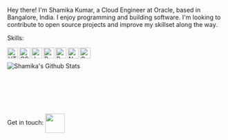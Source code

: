 Hey there! I'm Shamika Kumar, a Cloud Engineer at Oracle, based in Bangalore, India. I enjoy programming and building software. I'm looking to contribute to open source projects and improve my skillset along the way.

Skills:

<img align="left" alt="HTML" height="25" src="https://cdn.iconscout.com/icon/free/png-256/html-2752158-2284975.png"/>
<img align="left" alt="CSS" height="25" src="https://cdn.iconscout.com/icon/free/png-128/css-131-722685.png"/>
<img align="left" alt="Javascript" height="25" src="https://cdn.iconscout.com/icon/free/png-128/javascript-2038874-1720087.png"/>
<img align="left" alt="Bootstrap" height="25" src="https://cdn.iconscout.com/icon/free/png-128/bootstrap-226077.png"/>
<img align="left" alt="React.js" height="25" src="https://cdn.iconscout.com/icon/free/png-128/react-3-1175109.png"/>
<img align="left" alt="Node.js" height="25" src="https://cdn.iconscout.com/icon/free/png-128/node-js-1174925.png"/>
<img align="left" alt="Oracle Cloud" height="25" src="https://icon2.cleanpng.com/20180417/ikw/kisspng-cloud-computing-oracle-database-oracle-cloud-oracl-cloud-computing-5ad641f4bf3e40.5830373415239910287833.jpg"/>

<br />
<br />
<img align="left" alt="Shamika's Github Stats" src="https://github-readme-stats.vercel.app/api?username=shamikakumar&hide=stars,issues&show_icons=true" />
<br />
<br />
<br />
<br />
<br />
<br />
<br />
Get in touch:
<a href="https://www.linkedin.com/in/shamika-kumar-6a3b75179/"> <img width="45px" align="center" src="https://cdn.iconscout.com/icon/free/png-256/linkedin-47-189764.png"> </a>

